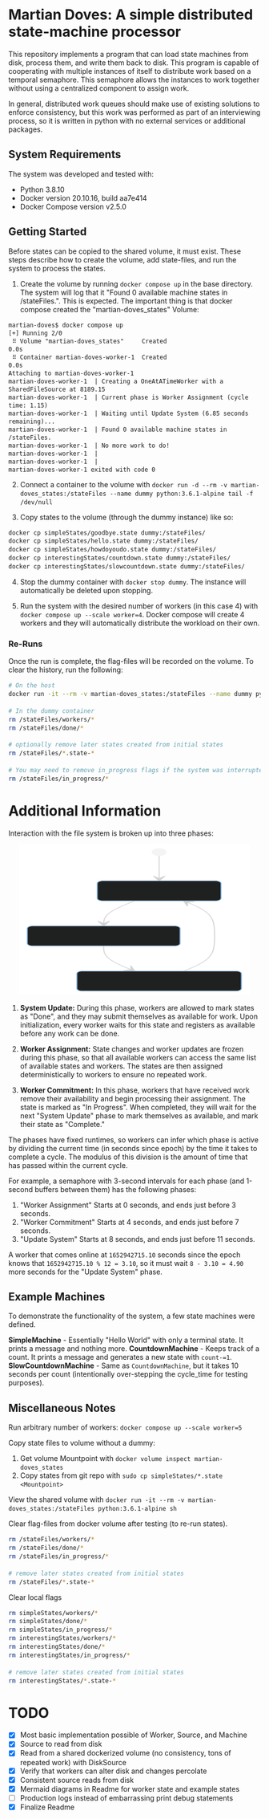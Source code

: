 # Martian Doves: A simple distributed state-machine processor

This repository implements a program that can load state machines from disk, process them, and write them back to disk.  This program is capable of cooperating with multiple instances of itself to distribute work based on a temporal semaphore.  This semaphore allows the instances to work together without using a centralized component to assign work.

In general, distributed work queues should make use of existing solutions to enforce consistency, but this  work was performed as part of an interviewing process, so it is written in python with no external services or additional packages.

## System Requirements
The system was developed and tested with:
* Python 3.8.10
* Docker version 20.10.16, build aa7e414
* Docker Compose version v2.5.0

## Getting Started
Before states can be copied to the shared volume, it must exist.  These steps describe how to create the volume, add state-files, and run the system to process the states.

1. Create the volume by running `docker compose up` in the base directory.  The system will log that it "Found 0 available machine states in /stateFiles.".  This is expected.  The important thing is that docker compose created the "martian-doves_states" Volume:
```
martian-doves$ docker compose up
[+] Running 2/0
 ⠿ Volume "martian-doves_states"     Created                                                                                                                                                                                                                              0.0s
 ⠿ Container martian-doves-worker-1  Created                                                                                                                                                                                                                              0.0s
Attaching to martian-doves-worker-1
martian-doves-worker-1  | Creating a OneAtATimeWorker with a SharedFileSource at 8189.15
martian-doves-worker-1  | Current phase is Worker Assignment (cycle time: 1.15)
martian-doves-worker-1  | Waiting until Update System (6.85 seconds remaining)...
martian-doves-worker-1  | Found 0 available machine states in /stateFiles.
martian-doves-worker-1  | No more work to do!
martian-doves-worker-1  |
martian-doves-worker-1  |
martian-doves-worker-1 exited with code 0
```

2. Connect a container to the volume with `docker run -d --rm -v martian-doves_states:/stateFiles --name dummy python:3.6.1-alpine tail -f /dev/null`

3. Copy states to the volume (through the dummy instance) like so:
```bash
docker cp simpleStates/goodbye.state dummy:/stateFiles/            
docker cp simpleStates/hello.state dummy:/stateFiles/              
docker cp simpleStates/howdoyoudo.state dummy:/stateFiles/         
docker cp interestingStates/countdown.state dummy:/stateFiles/     
docker cp interestingStates/slowcountdown.state dummy:/stateFiles/
```

4. Stop the dummy container with `docker stop dummy`.  The instance will automatically be deleted upon stopping.

5. Run the system with the desired number of workers (in this case 4) with `docker compose up --scale worker=4`.  Docker compose will create 4 workers and they will automatically distribute the workload on their own.

### Re-Runs
Once the run is complete, the flag-files will be recorded on the volume.  To clear the history, run the following:
```bash
# On the host
docker run -it --rm -v martian-doves_states:/stateFiles --name dummy python:3.6.1-alpine sh

# In the dummy container
rm /stateFiles/workers/*
rm /stateFiles/done/*

# optionally remove later states created from initial states
rm /stateFiles/*.state-*

# You may need to remove in_progress flags if the system was interrupted
rm /stateFiles/in_progress/*
```

# Additional Information
Interaction with the file system is broken up into three phases:
<p align="center">
  <img width="460" height="300" src="img/dove_states.svg">
</p>

1. **System Update:** During this phase, workers are allowed to mark states as "Done", and they may submit themselves as available for work.  Upon initialization, every worker waits for this state and registers as available before any work can be done.

2. **Worker Assignment:** State changes and worker updates are frozen during this phase, so that all available workers can access the same list of available states and workers.  The states are then assigned deterministically to workers to ensure no repeated work.

3. **Worker Commitment:** In this phase, workers that have received work remove their availability and begin processing their assignment.  The state is marked as "In Progress".  When completed, they will wait for the next "System Update" phase to mark themselves as available, and mark their state as "Complete."

The phases have fixed runtimes, so workers can infer which phase is active by dividing the current time (in seconds since epoch) by the time it takes to complete a cycle.  The modulus of this division is the amount of time that has passed within the current cycle.

For example, a semaphore with 3-second intervals for each phase (and 1-second buffers between them) has the following phases:
1. "Worker Assignment" Starts at 0 seconds, and ends just before 3 seconds.
2. "Worker Commitment" Starts at 4 seconds, and ends just before 7 seconds.
3.  "Update System" Starts at 8 seconds, and ends just before 11 seconds.

A worker that comes online at `1652942715.10` seconds since the epoch knows that `1652942715.10 % 12 = 3.10`, so it must wait `8 - 3.10 = 4.90` more seconds for the "Update System" phase.

## Example Machines  
To demonstrate the functionality of the system, a few state machines were defined.

**SimpleMachine** - Essentially "Hello World" with only a terminal state.  It prints a message and nothing more.
**CountdownMachine** - Keeps track of a count.  It prints a message and generates a new state with `count-=1`.
**SlowCountdownMachine** - Same as `CountdownMachine`, but it takes 10 seconds per count (intentionally over-stepping the cycle_time for testing purposes).

## Miscellaneous Notes  
Run arbitrary number of workers: `docker compose up --scale worker=5`

Copy state files to volume without a dummy:
1. Get volume Mountpoint with `docker volume inspect martian-doves_states`
2. Copy states from git repo with `sudo cp simpleStates/*.state <Mountpoint>`

View the shared volume with `docker run -it --rm -v martian-doves_states:/stateFiles python:3.6.1-alpine sh`

Clear flag-files from docker volume after testing (to re-run states).
```bash
rm /stateFiles/workers/*
rm /stateFiles/done/*
rm /stateFiles/in_progress/*

# remove later states created from initial states
rm /stateFiles/*.state-*
```

Clear local flags
```bash
rm simpleStates/workers/*
rm simpleStates/done/*
rm simpleStates/in_progress/*
rm interestingStates/workers/*
rm interestingStates/done/*
rm interestingStates/in_progress/*

# remove later states created from initial states
rm interestingStates/*.state-*
```

# TODO
* [X] Most basic implementation possible of Worker, Source, and Machine
* [X] Source to read from disk
* [X] Read from a shared dockerized volume (no consistency, tons of repeated work) with DiskSource
* [X] Verify that workers can alter disk and changes percolate
* [X] Consistent source reads from disk
* [X] Mermaid diagrams in Readme for worker state and example states
* [ ] Production logs instead of embarrassing print debug statements
* [X] Finalize Readme
